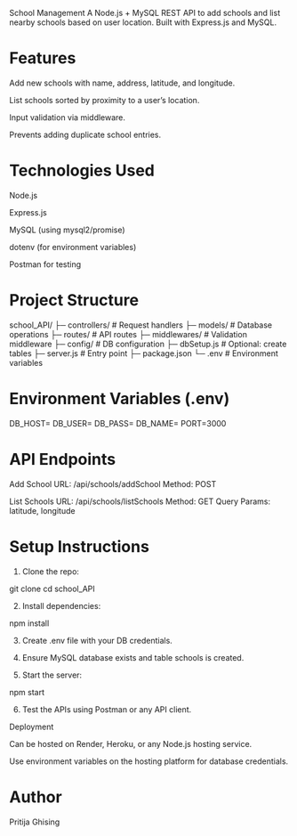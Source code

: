 School Management
A Node.js + MySQL REST API to add schools and list nearby schools based on user location. Built with Express.js and MySQL.

# Features

Add new schools with name, address, latitude, and longitude.

List schools sorted by proximity to a user’s location.

Input validation via middleware.

Prevents adding duplicate school entries.

# Technologies Used

Node.js 

Express.js

MySQL (using mysql2/promise)

dotenv (for environment variables)

Postman for testing

# Project Structure
school_API/
├─ controllers/       # Request handlers
├─ models/            # Database operations
├─ routes/            # API routes
├─ middlewares/       # Validation middleware
├─ config/            # DB configuration
├─ dbSetup.js         # Optional: create tables
├─ server.js          # Entry point
├─ package.json
└─ .env               # Environment variables


# Environment Variables (.env)
DB_HOST=<mysql-host>
DB_USER=<mysql-user>
DB_PASS=<mysql-password>
DB_NAME=<database-name>
PORT=3000

# API Endpoints
Add School
URL: /api/schools/addSchool
Method: POST

List Schools
URL: /api/schools/listSchools
Method: GET
Query Params: latitude, longitude

# Setup Instructions

1. Clone the repo:

git clone <repo-link>
cd school_API

2. Install dependencies:

npm install

3. Create .env file with your DB credentials.

4. Ensure MySQL database exists and table schools is created.

5. Start the server:

npm start

6. Test the APIs using Postman or any API client.

Deployment

Can be hosted on Render, Heroku, or any Node.js hosting service.

Use environment variables on the hosting platform for database credentials.

# Author

Pritija Ghising